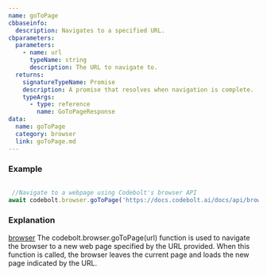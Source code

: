 ```yaml
---
name: goToPage
cbbaseinfo:
  description: Navigates to a specified URL.
cbparameters:
  parameters:
    - name: url
      typeName: string
      description: The URL to navigate to.
  returns:
    signatureTypeName: Promise
    description: A promise that resolves when navigation is complete.
    typeArgs:
      - type: reference
        name: GoToPageResponse
data:
  name: goToPage
  category: browser
  link: goToPage.md
---
```

<CBBaseInfo/> 
 <CBParameters/>

### Example

```js

 //Navigate to a webpage using Codebolt's browser API
await codebolt.browser.goToPage('https://docs.codebolt.ai/docs/api/browser/goToPage/')


```

### Explanation

[browser](../../agents/modules/browser)  The codebolt.browser.goToPage(url) function is used to navigate the browser to a new web page specified by the URL provided. When this function is called, the browser leaves the current page and loads the new page indicated by the URL.




